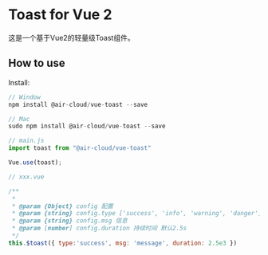 # Toast for Vue 2

这是一个基于Vue2的轻量级Toast组件。

## How to use

Install:
```js
// Window
npm install @air-cloud/vue-toast --save

// Mac
sudo npm install @air-cloud/vue-toast --save
```

```js
// main.js
import toast from "@air-cloud/vue-toast"

Vue.use(toast);
```

```js
// xxx.vue

/**
 * 
 * @param {Object} config 配置
 * @param {string} config.type ['success', 'info', 'warning', 'danger']
 * @param {string} config.msg 信息
 * @param [number] config.duration 持续时间 默认2.5s
 */
this.$toast({ type:'success', msg: 'message', duration: 2.5e3 })
```